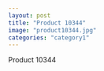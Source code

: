 ```yaml
---
layout: post
title: "Product 10344"
image: "product10344.jpg"
categories: "category1"
---
```

Product 10344
